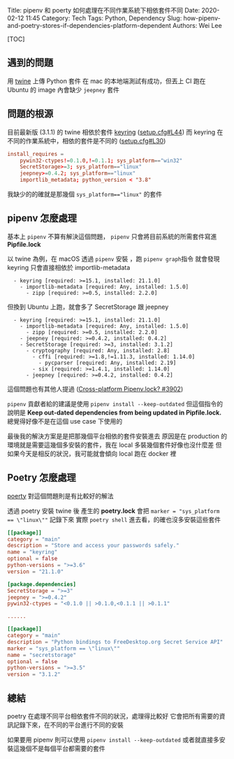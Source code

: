 Title: pipenv 和 poerty 如何處理在不同作業系統下相依套件不同
Date: 2020-02-12 11:45
Category: Tech
Tags: Python, Dependency
Slug: how-pipenv-and-poetry-stores-if-dependencies-platform-dependent
Authors: Wei Lee

[TOC]

## 遇到的問題
用 [twine](https://twine.readthedocs.io/en/latest/) 上傳 Python 套件
在 mac 的本地端測試有成功，但丟上 CI 跑在 Ubuntu 的 image 內會缺少 `jeepney` 套件

## 問題的根源
目前最新版 (3.1.1) 的 twine 相依於套件 [keyring](https://github.com/jaraco/keyring) ([setup.cfg#L44](https://github.com/pypa/twine/blob/3.1.1/setup.cfg#L44))
而 keyring 在不同的作業系統中，相依的套件是不同的 ([setup.cfg#L30](https://github.com/jaraco/keyring/blob/master/setup.cfg#L30))

```toml
install_requires =
	pywin32-ctypes!=0.1.0,!=0.1.1; sys_platform=="win32"
	SecretStorage>=3; sys_platform=="linux"
	jeepney>=0.4.2; sys_platform=="linux"
	importlib_metadata; python_version < "3.8"
```

我缺少的的確就是那幾個 `sys_platform=="linux"` 的套件

## pipenv 怎麼處理
基本上 `pipenv` 不算有解決這個問題， `pipenv` 只會將目前系統的所需套件寫進 **Pipfile.lock**

以 twine 為例，在 macOS 透過 `pipenv` 安裝 ，跑 `pipenv graph`指令
就會發現 keyring 只會直接相依於 importlib-metadata

```text
  - keyring [required: >=15.1, installed: 21.1.0]
    - importlib-metadata [required: Any, installed: 1.5.0]
      - zipp [required: >=0.5, installed: 2.2.0]
```

但換到 Ubuntu 上跑，就會多了 SecretStorage 跟 jeepney

```text
  - keyring [required: >=15.1, installed: 21.1.0]
    - importlib-metadata [required: Any, installed: 1.5.0]
      - zipp [required: >=0.5, installed: 2.2.0]
    - jeepney [required: >=0.4.2, installed: 0.4.2]
    - SecretStorage [required: >=3, installed: 3.1.2]
      - cryptography [required: Any, installed: 2.8]
        - cffi [required: >=1.8,!=1.11.3, installed: 1.14.0]
          - pycparser [required: Any, installed: 2.19]
        - six [required: >=1.4.1, installed: 1.14.0]
      - jeepney [required: >=0.4.2, installed: 0.4.2]
```

這個問題也有其他人提過 ([Cross-platform Pipenv.lock? #3902](https://github.com/pypa/pipenv/issues/3902))

`pipenv` 貢獻者給的建議是使用 `pipenv install --keep-outdated`
但這個指令的說明是 **Keep out-dated dependencies from being updated in Pipfile.lock.**
總覺得好像不是在這個 use case 下使用的

最後我的解決方案是是把那幾個平台相依的套件安裝進去
原因是在 production 的環境就是需要這幾個多安裝的套件，我在 local 多裝幾個套件好像也沒什麼差
但如果今天是相反的狀況，我可能就會傾向 local 跑在 docker 裡

## Poetry 怎麼處理
[poerty](https://python-poetry.org/) 對這個問題則是有比較好的解法

透過 poetry 安裝 twine 後
產生的 **poetry.lock** 會把 `marker = "sys_platform == \"linux\""` 記錄下來
實際 `poetry shell` 進去看，的確也沒多安裝這些套件

```toml
[[package]]
category = "main"
description = "Store and access your passwords safely."
name = "keyring"
optional = false
python-versions = ">=3.6"
version = "21.1.0"

[package.dependencies]
SecretStorage = ">=3"
jeepney = ">=0.4.2"
pywin32-ctypes = "<0.1.0 || >0.1.0,<0.1.1 || >0.1.1"

......

[[package]]
category = "main"
description = "Python bindings to FreeDesktop.org Secret Service API"
marker = "sys_platform == \"linux\""
name = "secretstorage"
optional = false
python-versions = ">=3.5"
version = "3.1.2"
```

## 總結
poetry 在處理不同平台相依套件不同的狀況，處理得比較好
它會把所有需要的資訊記錄下來，在不同的平台進行不同的安裝

如果要用 pipenv 則可以使用 `pipenv install --keep-outdated`
或者就直接多安裝這幾個不是每個平台都需要的套件
